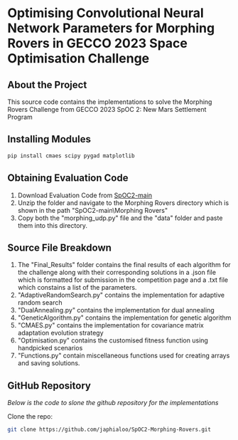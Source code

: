 # Optimising Convolutional Neural Network Parameters for Morphing Rovers in GECCO 2023 Space Optimisation Challenge

## About the Project
This source code contains the implementations to solve the Morphing Rovers Challenge from GECCO 2023 SpOC 2: New Mars Settlement Program


## Installing Modules
```sh 
pip install cmaes scipy pygad matplotlib
```


## Obtaining Evaluation Code
1. Download Evaluation Code from [SpOC2-main](https://github.com/esa/SpOC2/archive/refs/heads/main.zip)
2. Unzip the folder and navigate to the Morphing Rovers directory which is shown in the path "SpOC2-main\Morphing Rovers" 
3. Copy both the "morphing_udp.py" file and the "data" folder and paste them into this directory.

## Source File Breakdown
1. The "Final_Results" folder contains the final results of each algorithm for the challenge along with their corresponding solutions in a .json file which is formatted for submission in the competition page and a .txt file which constains a list of the parameters. 
2. "AdaptiveRandomSearch.py" contains the implementation for adaptive random search 
3. "DualAnnealing.py" contains the implementation for dual annealing
4. "GeneticAlgorithm.py" contains the implementation for genetic algorithm
5. "CMAES.py" contains the implementation for covariance matrix adaptation evolution strategy
6. "Optimisation.py" contains the customised fitness function using handpicked scenarios
7. "Functions.py" contain miscellaneous functions used for creating arrays and saving solutions. 

## GitHub Repository
_Below is the code to slone the github repository for the implementations_

Clone the repo:
```sh
git clone https://github.com/japhialoo/SpOC2-Morphing-Rovers.git
```